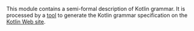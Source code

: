 This module contains a semi-formal description of Kotlin grammar.
It is processed by a [tool](https://github.com/JetBrains/kotlin-grammar-generator) to generate the Kotlin
grammar specification on the [Kotlin Web site](http://kotlinlang.org/docs/reference/grammar.html).
